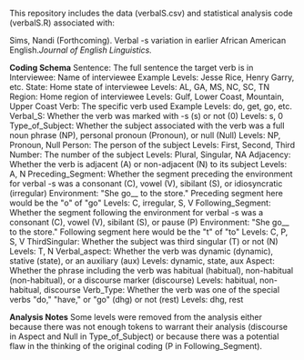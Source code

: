 This repository includes the data (verbalS.csv) and statistical analysis code (verbalS.R) associated with:

Sims, Nandi (Forthcoming). Verbal -s variation in earlier African American English._Journal of English Linguistics._ 

**Coding Schema**
Sentence: The full sentence the target verb is in
Interviewee: Name of interviewee
      Example Levels: Jesse Rice, Henry Garry, etc.
State: Home state of interviewee 
      Levels: AL, GA, MS, NC, SC, TN
Region: Home region of interviewee 
      Levels: Gulf, Lower Coast, Mountain, Upper Coast
Verb: The specific verb used 
      Example Levels: do, get, go, etc. 
Verbal_S: Whether the verb was marked with -s (s) or not (0)
      Levels: s, 0
Type_of_Subject: Whether the subject associated with the verb was a full noun phrase (NP), personal pronoun (Pronoun), or null (Null)
      Levels: NP, Pronoun, Null
Person: The person of the subject
      Levels: First, Second, Third
Number: The number of the subject
      Levels: Plural, Singular, NA
Adjacency: Whether the verb is adjacent (A) or non-adjacent (N) to its subject
      Levels: A, N
Preceding_Segment: Whether the segment preceding the environment for verbal -s was a consonant (C), vowel (V), sibilant (S), or idiosyncratic (irregular)
      Environment: "She go__ to the store."  Preceding segment here would be the "o" of "go"
      Levels: C, irregular, S, V
Following_Segment: Whether the segment following the environment for verbal -s was a consonant (C), vowel (V), sibilant (S), or pause (P)
      Environment: "She go__ to the store."  Following segment here would be the "t" of "to"
      Levels: C, P, S, V
ThirdSingular: Whether the subject was third singular (T) or not (N)
      Levels: T, N
Verbal_aspect: Whether the verb was dynamic (dynamic), stative (state), or an auxiliary (aux)
      Levels: dynamic, state, aux
Aspect: Whether the phrase including the verb was habitual (habitual), non-habitual (non-habitual), or a discourse marker (discourse)
      Levels: habitual, non-habitual, discourse
Verb_Type: Whether the verb was one of the special verbs "do," "have," or "go" (dhg) or not (rest)
      Levels: dhg, rest


**Analysis Notes**
Some levels were removed from the analysis either because there was not enough tokens to warrant their analysis (discourse in Aspect and Null in Type_of_Subject) or because there was a potential flaw in the thinking of the original coding (P in Following_Segment).
      

